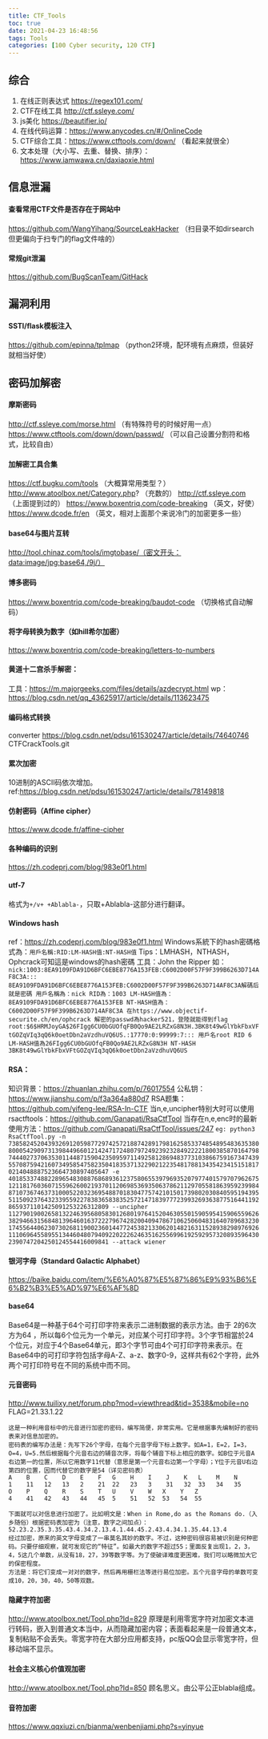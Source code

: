```yaml
---
title: CTF_Tools
toc: true
date: 2021-04-23 16:48:56
tags: Tools
categories: [100 Cyber security, 120 CTF]
---
```


## 综合
1. 在线正则表达式  https://regex101.com/
1. CTF在线工具 http://ctf.ssleye.com/
1. js美化 https://beautifier.io/
1. 在线代码运算：https://www.anycodes.cn/#/OnlineCode
1. CTF综合工具：https://www.ctftools.com/down/ （看起来就很全）
1. 文本处理（大小写、去重、替换、排序）：https://www.iamwawa.cn/daxiaoxie.html


## 信息泄漏

#### 查看常用CTF文件是否存在于网站中
https://github.com/WangYihang/SourceLeakHacker （扫目录不如dirsearch但更偏向于扫专门的flag文件啥的）
#### 常规git泄漏
https://github.com/BugScanTeam/GitHack

## 漏洞利用

#### SSTI/flask模板注入
https://github.com/epinna/tplmap （python2环境，配环境有点麻烦，但装好就相当好使）

## 密码加解密

#### 摩斯密码
http://ctf.ssleye.com/morse.html （有特殊符号的时候好用一点）
https://www.ctftools.com/down/down/passwd/ （可以自己设置分割符和格式，比较自由）
#### 加解密工具合集
https://ctf.bugku.com/tools （大概算常用类型？）
http://www.atoolbox.net/Category.php? （充数的）
http://ctf.ssleye.com （上面提到过的）
https://www.boxentriq.com/code-breaking （英文，好使）
https://www.dcode.fr/en （英文，相对上面那个来说冷门的加密更多一些）
#### base64与图片互转
http://tool.chinaz.com/tools/imgtobase/（密文开头：data:image/jpg;base64,/9j/）
#### 博多密码
https://www.boxentriq.com/code-breaking/baudot-code （切换格式自动解码）
#### 将字母转换为数字（如hill希尔加密）
https://www.boxentriq.com/code-breaking/letters-to-numbers
#### 黄道十二宫杀手解密：
工具：https://m.majorgeeks.com/files/details/azdecrypt.html
wp：https://blog.csdn.net/qq_43625917/article/details/113623475
#### 编码格式转换
converter https://blog.csdn.net/pdsu161530247/article/details/74640746
CTFCrackTools.git
#### 累次加密
10进制的ASCII码依次增加。ref:https://blog.csdn.net/pdsu161530247/article/details/78149818
#### 仿射密码（Affine cipher）
https://www.dcode.fr/affine-cipher
#### 各种编码的识别
https://zh.codeprj.com/blog/983e0f1.html
#### utf-7
 格式为`+/v+ +Ablabla-`，只取+Ablabla-这部分进行翻译。
#### Windows hash
ref：https://zh.codeprj.com/blog/983e0f1.html
Windows系統下的hash密碼格式為：`用戶名稱:RID:LM-HASH值:NT-HASH值`
Tips：LMHASH，NTHASH，Ophcrack可知這是windows的hash密碼
工具：John the Ripper
如：
    ```
nick:1003:8EA9109FDA91D6BFC6EBE8776A153FEB:C6002D00F57F9F399B6263D714AF8C3A:::
8EA9109FDA91D6BFC6EBE8776A153FEB:C6002D00F57F9F399B6263D714AF8C3A解碼后就是密碼
用戶名稱為：nick
RID為：1003
LM-HASH值為：8EA9109FDA91D6BFC6EBE8776A153FEB
NT-HASH值為：C6002D00F57F9F399B6263D714AF8C3A
在https://www.objectif-securite.ch/en/ophcrack 解密的passwd為hacker521，登陸就能得到flag
root:$6$HRMJoyGA$26FIgg6CU0bGUOfqFB0Qo9AE2LRZxG8N3H.3BK8t49wGlYbkFbxVFtGOZqVIq3qQ6k0oetDbn2aVzdhuVQ6US.:17770:0:99999:7:::
用戶名root
RID 6
LM-HASH值為26FIgg6CU0bGUOfqFB0Qo9AE2LRZxG8N3H
NT-HASH  3BK8t49wGlYbkFbxVFtGOZqVIq3qQ6k0oetDbn2aVzdhuVQ6US
    ```
#### RSA：
知识背景：https://zhuanlan.zhihu.com/p/76017554
公私钥：https://www.jianshu.com/p/f3a364a880d7
RSA题集：https://github.com/yifeng-lee/RSA-In-CTF
当n,e,uncipher特别大时可以使用rsactftools：https://github.com/Ganapati/RsaCtfTool
当存在n,e,enc时的最新使用方法：https://github.com/Ganapati/RsaCtfTool/issues/247
    ```
eg:
python3 RsaCtfTool.py -n 73858245204393269120598772974257218874289179816258533748548954836353808000542909731398449660121424717248079724923923284922221800385870164798744402737063530114487159042350959711492581286948377310386675916734743955708759421607349585475823504183537132290212235481788134354234151518170214048887523664730897405647 -e 40185337488228965483088768689361237580655397969352079774015797079626751211817603607155962600219370112069853693506378621129705581863959239984871073674637310005220323695488701830477574210150173980203084059519439551150923764323395592278383658383525721471839777239932693638775164411928659371101425091253226312809 --uncipher 11279019002658132246395680583012680197641520463055015905954159065596263829466315684813964601637222796742820040947867106250604831640789683230174556440623073026811900236014477245382133062014821631152893829897692611106964558955134460480794092202226246351625569961925929573208935964302390747204250124554416009841 --attack wiener
    ```
#### 银河字母（Standard Galactic Alphabet）
https://baike.baidu.com/item/%E6%A0%87%E5%87%86%E9%93%B6%E6%B2%B3%E5%AD%97%E6%AF%8D

#### base64
Base64是一种基于64个可打印字符来表示二进制数据的表示方法。由于 2的6次方为64 ，所以每6个位元为一个单元，对应某个可打印字符。3个字节相當於24个位元，对应于4个Base64单元，即3个字节可由4个可打印字符来表示。在Base64中的可打印字符包括字母A-Z、a-z、数字0-9，这样共有62个字符，此外两个可打印符号在不同的系统中而不同。

#### 元音密码
http://www.tuilixy.net/forum.php?mod=viewthread&tid=3538&mobile=no
FLAG=21.33.1.22
```
这是一种利用音标中的元音进行加密的密码，编写简便，非常实用。它是根据事先编制好的密码表来对信息加密的。
密码表的编写办法是：先写下26个字母，在每个元音字母下标上数字。如A=1，E=2，I=3，O=4，U=5.然后根据每个元音右边的辅音次序，将每个辅音下标上相应的数字。如B位于元音A右边第一的位置，所以它用数字11代替（意思是第一个元音右边第一个字母）；Y位于元音U右边第四的位置，因而代替它的数字是54（详见密码表）
A    B    C    D    E    F   G    H    I    J    K   L    M    N
1    11   12   13   2    21  22   23   3    31   32  33   34   35
O    P    Q    R    S    T   U    V    W   X    Y   Z
4    41   42   43   44   45  5    51   52  53   54  55

下面就可以对信息进行加密了。比如明文是：When in Rome,do as the Romans do.（入乡随俗）根据密码表加密为（注意，数字之间加点）：
52.23.2.35.3.35.43.4.34.2.13.4.1.44.45.2.43.4.34.1.35.44.13.4
经过加密，原来的英文字母变成了一串莫名其妙的数字。不过，这种密码很容易被识别是何种密码。只要仔细观察，就可发现它的“特征”。如最大的数字不超过55；里面反复出现1，2，3，4，5这几个单数，从没有18，27，39等数字等。为了使破译难度更困难，我们可以略微加大它的保密程度。
方法是：将它们变成一对对的数字，然后再用栅栏法等进行易位加密。五个元音字母的单数可变成10，20，30，40，50等双数。
```
#### 隐藏字符加密
http://www.atoolbox.net/Tool.php?Id=829
原理是利用零宽字符对加密文本进行转码，嵌入到普通文本当中，从而隐藏加密内容；表面看起来是一段普通文本，复制粘贴不会丢失。零宽字符在大部分应用都支持，pc版QQ会显示零宽字符，但移动端不显示。

#### 社会主义核心价值观加密
http://www.atoolbox.net/Tool.php?Id=850
顾名思义。由公平公正blabla组成。

#### 音符加密
https://www.qqxiuzi.cn/bianma/wenbenjiami.php?s=yinyue

